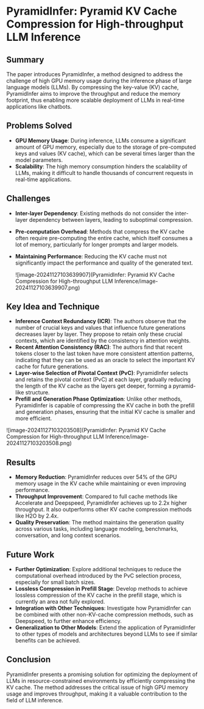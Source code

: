 # PyramidInfer: Pyramid KV Cache Compression for High-throughput LLM Inference

## Summary
The paper introduces PyramidInfer, a method designed to address the challenge of high GPU memory usage during the inference phase of large language models (LLMs). By compressing the key-value (KV) cache, PyramidInfer aims to improve the throughput and reduce the memory footprint, thus enabling more scalable deployment of LLMs in real-time applications like chatbots.

## Problems Solved
- **GPU Memory Usage**: During inference, LLMs consume a significant amount of GPU memory, especially due to the storage of pre-computed keys and values (KV cache), which can be several times larger than the model parameters.
- **Scalability**: The high memory consumption hinders the scalability of LLMs, making it difficult to handle thousands of concurrent requests in real-time applications.

## Challenges
- **Inter-layer Dependency**: Existing methods do not consider the inter-layer dependency between layers, leading to suboptimal compression.

- **Pre-computation Overhead**: Methods that compress the KV cache often require pre-computing the entire cache, which itself consumes a lot of memory, particularly for longer prompts and larger models.

- **Maintaining Performance**: Reducing the KV cache must not significantly impact the performance and quality of the generated text.

  

  ![image-20241127103639907](PyramidInfer: Pyramid KV Cache Compression for High-throughput LLM Inference/image-20241127103639907.png)

## Key Idea and Technique

- **Inference Context Redundancy (ICR)**: The authors observe that the number of crucial keys and values that influence future generations decreases layer by layer. They propose to retain only these crucial contexts, which are identified by the consistency in attention weights.
- **Recent Attention Consistency (RAC)**: The authors find that recent tokens closer to the last token have more consistent attention patterns, indicating that they can be used as an oracle to select the important KV cache for future generations.
- **Layer-wise Selection of Pivotal Context (PvC)**: PyramidInfer selects and retains the pivotal context (PvC) at each layer, gradually reducing the length of the KV cache as the layers get deeper, forming a pyramid-like structure.
- **Prefill and Generation Phase Optimization**: Unlike other methods, PyramidInfer is capable of compressing the KV cache in both the prefill and generation phases, ensuring that the initial KV cache is smaller and more efficient.

![image-20241127103203508](PyramidInfer: Pyramid KV Cache Compression for High-throughput LLM Inference/image-20241127103203508.png)

## Results
- **Memory Reduction**: PyramidInfer reduces over 54% of the GPU memory usage in the KV cache while maintaining or even improving performance.
- **Throughput Improvement**: Compared to full cache methods like Accelerate and Deepspeed, PyramidInfer achieves up to 2.2x higher throughput. It also outperforms other KV cache compression methods like H2O by 2.4x.
- **Quality Preservation**: The method maintains the generation quality across various tasks, including language modeling, benchmarks, conversation, and long context scenarios.

## Future Work
- **Further Optimization**: Explore additional techniques to reduce the computational overhead introduced by the PvC selection process, especially for small batch sizes.
- **Lossless Compression in Prefill Stage**: Develop methods to achieve lossless compression of the KV cache in the prefill stage, which is currently an area not fully explored.
- **Integration with Other Techniques**: Investigate how PyramidInfer can be combined with other non-KV-cache compression methods, such as Deepspeed, to further enhance efficiency.
- **Generalization to Other Models**: Extend the application of PyramidInfer to other types of models and architectures beyond LLMs to see if similar benefits can be achieved.

## Conclusion
PyramidInfer presents a promising solution for optimizing the deployment of LLMs in resource-constrained environments by efficiently compressing the KV cache. The method addresses the critical issue of high GPU memory usage and improves throughput, making it a valuable contribution to the field of LLM inference.